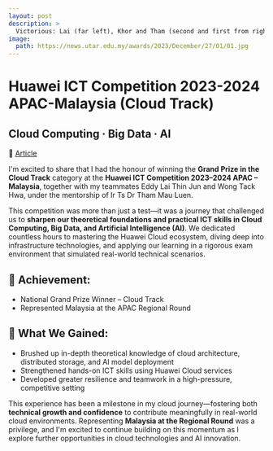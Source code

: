 ```yaml
---
layout: post
description: > 
  Victorious: Lai (far left), Khor and Tham (second and first from right, respectively) posing for a photo with Huawei Asia-Pacific Strategy and Marketing vice president Zhang Fupeng (second from left).
image: 
  path: https://news.utar.edu.my/awards/2023/December/27/01/01.jpg
---
```


# Huawei ICT Competition 2023-2024 APAC-Malaysia (Cloud Track)
## Cloud Computing · Big Data · AI
📰 [Article](https://www.thestar.com.my/news/education/2024/01/28/utar-students-to-represent-msia)

I'm excited to share that I had the honour of winning the **Grand Prize in the Cloud Track** category at the **Huawei ICT Competition 2023–2024 APAC – Malaysia**, together with my teammates Eddy Lai Thin Jun and Wong Tack Hwa, under the mentorship of Ir Ts Dr Tham Mau Luen.

This competition was more than just a test—it was a journey that challenged us to **sharpen our theoretical foundations and practical ICT skills in Cloud Computing, Big Data, and Artificial Intelligence (AI)**. We dedicated countless hours to mastering the Huawei Cloud ecosystem, diving deep into infrastructure technologies, and applying our learning in a rigorous exam environment that simulated real-world technical scenarios.

## 🏅 Achievement:
- National Grand Prize Winner – Cloud Track
- Represented Malaysia at the APAC Regional Round

## 🧠 What We Gained:
- Brushed up in-depth theoretical knowledge of cloud architecture, distributed storage, and AI model deployment
- Strengthened hands-on ICT skills using Huawei Cloud services
- Developed greater resilience and teamwork in a high-pressure, competitive setting

This experience has been a milestone in my cloud journey—fostering both **technical growth and confidence** to contribute meaningfully in real-world cloud environments. Representing **Malaysia at the Regional Round** was a privilege, and I'm excited to continue building on this momentum as I explore further opportunities in cloud technologies and AI innovation.
